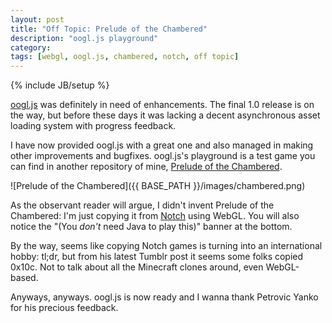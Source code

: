 ```yaml
---
layout: post
title: "Off Topic: Prelude of the Chambered"
description: "oogl.js playground"
category: 
tags: [webgl, oogl.js, chambered, notch, off topic]
---
```

{% include JB/setup %}

[oogl.js](http://oogljs.com/) was definitely in need of enhancements. The final 1.0 release is on the way, but before these days it was lacking a decent asynchronous asset loading system with progress feedback.

I have now provided oogl.js with a great one and also managed in making other improvements and bugfixes. oogl.js's playground is a test game you can find in another repository of mine, [Prelude of the Chambered](http://71104.github.io/chambered).

![Prelude of the Chambered]({{ BASE_PATH }}/images/chambered.png)

As the observant reader will argue, I didn't invent Prelude of the Chambered: I'm just copying it from [Notch](http://notch.tumblr.com/) using WebGL. You will also notice the "(You *don't* need Java to play this)" banner at the bottom.

By the way, seems like copying Notch games is turning into an international hobby: tl;dr, but from his latest Tumblr post it seems some folks copied 0x10c. Not to talk about all the Minecraft clones around, even WebGL-based.

Anyways, anyways. oogl.js is now ready and I wanna thank Petrovic Yanko for his precious feedback.
